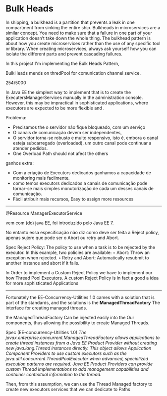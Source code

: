 # Bulk Heads

In shipping, a bulkhead is a partition that prevents a leak in one compartment from sinking the entire ship. 
Bulkheads in microservices are a similar concept. You need to make sure that a failure in one part of your application doesn’t take down the whole thing. The bulkhead pattern is about how you create microservices rather than the use of any specific tool or library. 
When creating microservices, always ask yourself how you can isolate the different parts and prevent cascading failures.

In this project I'm implementing the Bulk Heads Pattern,

BulkHeads mends on thredPool for comunication channel service.


254/5000

In Java EE the simplest way to implement that is to create the ExecutersManagerServices manually in the administration console.
However, this may be impractical in sophisticated applications, where executors are expected to be more flexible and .


Problema:
* Precisamos the o servidor não fique bloqueado, com um serviço
* O canais de comunicação devem ser independentes, 
* O servidor torna-se robusto e muito responsivo, isto é, embora o canal esteja subcarregado (overloaded), um outro canal pode continuar a atender pedidos.
* One Overload Path should not afect the others


ganhos extra:

* Com a criação de Executors dedicados ganhamos a capacidade de monitoring mais facilmente.
* como temos executors dedicados a canais de comunicação pode tornar-se mais simples monutorização de cada um desses canais de comunicação.
* Fácil atribuir mais recursos, Easy to assign more resources


---
@Resource
ManagerExecutorService 

vem com (do) java EE, foi introduzido pelo Java EE 7.

No entanto essa especificação não diz como deve ser feita a Reject policy,
apenas sujere que pode ser o Abort ou retry and Abort.

Spec
Reject Policy: The policy to use when a task is to be rejected by the executor. In this example, two
policies are available:
◦ Abort: Throw an exception when rejected.
◦ Retry and Abort: Automatically resubmit to another instance and abort if it fails.
 
In Order to implement a Custom Reject Policy we have to implement our how Thread Pool Executors.
A custom Reject Policy is in fact a good a idea for more sophisticated Applications 

---
Fortunately the EE-Concurrency-Utilities 1.0 cames with a solution that is part of the standards, and the solutions is the 
__ManagedThreadFactory__  The interface for creating managed threads.

the ManagedThreadFactory Can be injected easily into the Our components, thus allowing the possibility to create Managed Threads.

Spec (EE-concurrency-Utilities 1.0)
_The javax.enterprise.concurrent.ManagedThreadFactory allows applications to create thread instances from a
Java EE Product Provider without creating new java.lang.Thread instances directly. This object allows
Application Component Providers to use custom executors such as the
java.util.concurrent.ThreadPoolExecutor when advanced, specialized execution patterns are required.
Java EE Product Providers can provide custom Thread implementations to add management capabilities and
container contextual information to the thread._

Then, from this assumption, we can use the Thread Managed factory to create new executors services that we can dedicate to Paths 


